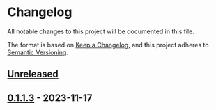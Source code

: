 # Changelog

All notable changes to this project will be documented in this file.

The format is based on [Keep a Changelog](https://keepachangelog.com/en/1.0.0/),
and this project adheres to [Semantic Versioning](https://semver.org/spec/v2.0.0.html).

## [Unreleased]

## [0.1.1.3] - 2023-11-17

[Unreleased]: https://github.com/Afterlife-Guide/AppSettings.Merge/compare/0.1.1.3...HEAD

[0.1.1.3]: https://github.com/Afterlife-Guide/AppSettings.Merge/compare/1d98eb31bb17a085de5b13550b4fe77fa6f70df7...0.1.1.3
